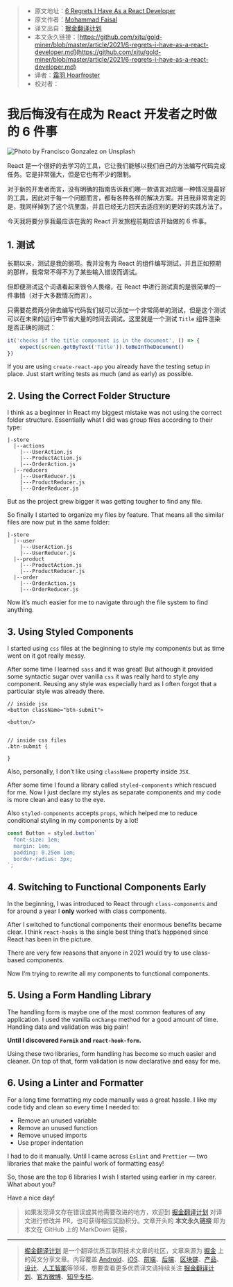 > * 原文地址：[6 Regrets I Have As a React Developer](https://medium.com/better-programming/6-regrets-i-have-as-a-react-developer-52e95a8ff8a4)
> * 原文作者：[Mohammad Faisal](https://medium.com/@56faisal)
> * 译文出自：[掘金翻译计划](https://github.com/xitu/gold-miner)
> * 本文永久链接：[https://github.com/xitu/gold-miner/blob/master/article/2021/6-regrets-i-have-as-a-react-developer.md](https://github.com/xitu/gold-miner/blob/master/article/2021/6-regrets-i-have-as-a-react-developer.md)
> * 译者：[霜羽 Hoarfroster](https://github.com/PassionPenguin)
> * 校对者：

# 我后悔没有在成为 React 开发者之时做的 6 件事

![Photo by [Francisco Gonzalez](https://unsplash.com/@franciscoegonzalez?utm_source=unsplash&utm_medium=referral&utm_content=creditCopyText) on [Unsplash](https://unsplash.com/s/photos/sadness?utm_source=unsplash&utm_medium=referral&utm_content=creditCopyText)](https://cdn-images-1.medium.com/max/8396/1*b_I4LDS0bICAcnC1bdOM2g.jpeg)

React 是一个很好的去学习的工具，它让我们能够以我们自己的方法编写代码完成任务。它是非常强大，但是它也有不少的限制。

对于新的开发者而言，没有明确的指南告诉我们哪一款语言对应哪一种情况是最好的工具，因此对于每一个问题而言，都有各种各样的解决方案。并且我非常肯定的是，我同样掉到了这个坑里面，并且已经无力回天去适应别的更好的实践方法了。

今天我将要分享我最应该在我的 React 开发旅程前期应该开始做的 6 件事。

## 1. 测试

长期以来，测试是我的弱项。我并没有为 React 的组件编写测试，并且正如预期的那样，我常常不得不为了某些输入错误而调试。

但即便测试这个词语看起来很令人畏缩，在 React 中进行测试真的是很简单的一件事情（对于大多数情况而言）。

只需要花费两分钟去编写代码我们就可以添加一个非常简单的测试，但是这个测试可以在未来的运行中节省大量的时间去调试。这里就是一个测试 `Title` 组件渲染是否正确的测试：

```js
it('checks if the title component is in the document', () => {
    expect(screen.getByText('Title')).toBeInTheDocument()
})
```

If you are using `create-react-app` you already have the testing setup in place. Just start writing tests as much (and as early) as possible.

## 2. Using the Correct Folder Structure

I think as a beginner in React my biggest mistake was not using the correct folder structure. Essentially what I did was group files according to their type:

```
|-store
  |--actions
    |---UserAction.js
    |---ProductAction.js
    |---OrderAction.js
  |--reducers
    |---UserReducer.js
    |---ProductReducer.js
    |---OrderReducer.js
```

But as the project grew bigger it was getting tougher to find any file.

So finally I started to organize my files by feature. That means all the similar files are now put in the same folder:

```
|-store
  |--user
    |---UserAction.js
    |---UserReducer.js
  |--product    
    |---ProductAction.js
    |---ProductReducer.js
  |--order    
    |---OrderAction.js
    |---OrderReducer.js
```

Now it’s much easier for me to navigate through the file system to find anything.

## 3. Using Styled Components

I started using `css` files at the beginning to style my components but as time went on it got really messy.

After some time I learned `sass` and it was great! But although it provided some syntactic sugar over vanilla `css` it was really hard to style any component. Reusing any style was especially hard as I often forgot that a particular style was already there.

```
// inside jsx
<button className="btn-submit">

<button/>


// inside css files
.btn-submit {

}
```

Also, personally, I don’t like using `className` property inside `JSX`.

After some time I found a library called `styled-components` which rescued for me. Now I just declare my styles as separate components and my code is more clean and easy to the eye.

Also `styled-components` accepts `props`, which helped me to reduce conditional styling in my components by a lot!

```jsx
const Button = styled.button`
  font-size: 1em;
  margin: 1em;
  padding: 0.25em 1em;
  border-radius: 3px;
`;
```

## 4. Switching to Functional Components Early

In the beginning, I was introduced to React through `class-components` and for around a year I **only** worked with class components.

After I switched to functional components their enormous benefits became clear. I think `react-hooks` is the single best thing that’s happened since React has been in the picture.

There are very few reasons that anyone in 2021 would try to use class-based components.

Now I’m trying to rewrite all my components to functional components.

## 5. Using a Form Handling Library

The handling form is maybe one of the most common features of any application. I used the vanilla `onChange` method for a good amount of time. Handling data and validation was big pain!

**Until I discovered `Formik` and `react-hook-form`.**

Using these two libraries, form handling has become so much easier and cleaner. On top of that, form validation is now declarative and easy for me.

## 6. Using a Linter and Formatter

For a long time formatting my code manually was a great hassle. I like my code tidy and clean so every time I needed to:

* Remove an unused variable
* Remove an unused function
* Remove unused imports
* Use proper indentation

I had to do it manually. Until I came across `Eslint` and `Prettier` — two libraries that make the painful work of formatting easy!

So, those are the top 6 libraries I wish I started using earlier in my career. What about you?

Have a nice day!

> 如果发现译文存在错误或其他需要改进的地方，欢迎到 [掘金翻译计划](https://github.com/xitu/gold-miner) 对译文进行修改并 PR，也可获得相应奖励积分。文章开头的 **本文永久链接** 即为本文在 GitHub 上的 MarkDown 链接。

---

> [掘金翻译计划](https://github.com/xitu/gold-miner) 是一个翻译优质互联网技术文章的社区，文章来源为 [掘金](https://juejin.im) 上的英文分享文章。内容覆盖 [Android](https://github.com/xitu/gold-miner#android)、[iOS](https://github.com/xitu/gold-miner#ios)、[前端](https://github.com/xitu/gold-miner#前端)、[后端](https://github.com/xitu/gold-miner#后端)、[区块链](https://github.com/xitu/gold-miner#区块链)、[产品](https://github.com/xitu/gold-miner#产品)、[设计](https://github.com/xitu/gold-miner#设计)、[人工智能](https://github.com/xitu/gold-miner#人工智能)等领域，想要查看更多优质译文请持续关注 [掘金翻译计划](https://github.com/xitu/gold-miner)、[官方微博](http://weibo.com/juejinfanyi)、[知乎专栏](https://zhuanlan.zhihu.com/juejinfanyi)。
